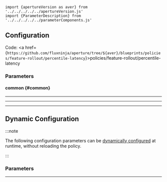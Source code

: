 <!-- Configuration Marker -->

```mdx-code-block
import {apertureVersion as aver} from '../../../../../apertureVersion.js'
import {ParameterDescription} from '../../../../../parameterComponents.js'
```

## Configuration

Code: <a
href={`https://github.com/fluxninja/aperture/tree/${aver}/blueprints/policies/feature-rollout/percentile-latency`}>policies/feature-rollout/percentile-latency</a>

### Parameters

#### common {#common}

<a id="common-policy-name"></a> <ParameterDescription
    name="common.policy_name"
    type="
string"
    reference=""
    value="__REQUIRED_FIELD__"
    description='Name of the policy.' />

---

<a id="policy"></a> <ParameterDescription
    name="policy"
    type="
Object (policies/feature-rollout/base:schema:rollout_policy)"
    reference="../../../bundled-blueprints/policies/feature-rollout/base#rollout-policy"
    value="{'components': [], 'drivers': {'percentile_latency_drivers': [{'backward': {'threshold': '__REQUIRED_FIELD__'}, 'flux_meter': {'flow_selector': {'flow_matcher': {'control_point': '__REQUIRED_FIELD__'}, 'service_selector': {'service': '__REQUIRED_FIELD__'}}, 'static_buckets': {'buckets': [5, 10, 25, 50, 100, 250, 500, 1000, 2500, 5000, 10000]}}, 'forward': {'threshold': '__REQUIRED_FIELD__'}, 'percentile': 95, 'reset': {'threshold': '__REQUIRED_FIELD__'}}]}, 'evaluation_interval': '1s', 'load_shaper': {'flow_regulator_parameters': {'flow_selector': {'flow_matcher': {'control_point': '__REQUIRED_FIELD__'}, 'service_selector': {'service': '__REQUIRED_FIELD__'}}, 'label_key': ''}, 'steps': [{'duration': '__REQUIRED_FIELD__', 'target_accept_percentage': '__REQUIRED_FIELD__'}]}, 'resources': {'flow_control': {'classifiers': []}}}"
    description='Parameters for the Feature Rollout policy.' />

---

<a id="dashboard"></a> <ParameterDescription
    name="dashboard"
    type="
Object (policies/feature-rollout/base:param:dashboard)"
    reference="../../../bundled-blueprints/policies/feature-rollout/base#dashboard"
    value="{'datasource': {'filter_regex': '', 'name': '$datasource'}, 'refresh_interval': '5s', 'time_from': 'now-15m', 'time_to': 'now'}"
    description='Configuration for the Grafana dashboard accompanying this policy.' />

---

## Dynamic Configuration

:::note

The following configuration parameters can be
[dynamically configured](/reference/aperturectl/apply/dynamic-config/dynamic-config.md)
at runtime, without reloading the policy.

:::

### Parameters

<a id="load-shaper"></a> <ParameterDescription
    name="load_shaper"
    type="
Object (aperture.spec.v1.FlowRegulatorDynamicConfig)"
    reference="../../../spec#flow-regulator-dynamic-config"
    value="__REQUIRED_FIELD__"
    description='Default configuration for flow regulator that can be updated at the runtime without shutting down the policy.' />

---
